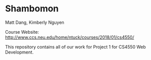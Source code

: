 # Shambomon
Matt Dang, Kimberly Nguyen 

Course Website: http://www.ccs.neu.edu/home/ntuck/courses/2018/01/cs4550/

This repository contains all of our work for Project 1 for CS4550 Web Development.
